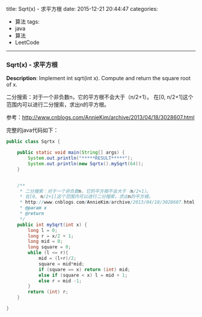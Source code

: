 



title: Sqrt(x) - 求平方根
date: 2015-12-21 20:44:47
categories: 
- 算法
tags: 
- java
- 算法
- LeetCode
<!--updated: 2015-12-21 21:40:47-->
---

### Sqrt(x) - 求平方根

**Description**: Implement int sqrt(int x).
 Compute and return the square root of x.
 
 
二分搜索：对于一个非负数n，它的平方根不会大于（n/2+1）。
在[0, n/2+1]这个范围内可以进行二分搜索，求出n的平方根。

参考：http://www.cnblogs.com/AnnieKim/archive/2013/04/18/3028607.html

完整的java代码如下：

```java
public class Sqrtx {

    public static void main(String[] args) {
        System.out.println("*****RESULT*****");
        System.out.println(new Sqrtx().mySqrt(64));
    }


    /**
     * 二分搜索：对于一个非负数n，它的平方根不会大于（n/2+1）。
     * 在[0, n/2+1]这个范围内可以进行二分搜索，求出n的平方根。
     * http://www.cnblogs.com/AnnieKim/archive/2013/04/18/3028607.html
     * @param x
     * @return
     */
    public int mySqrt(int x) {
        long l = 0;
        long r = x/2 + 1;
        long mid = 0;
        long square = 0;
        while (l <= r){
            mid = (l+r)/2;
            square = mid*mid;
            if (square == x) return (int) mid;
            else if (square < x) l = mid + 1;
            else r = mid -1;
        }
        return (int) r;
    }

}
```
